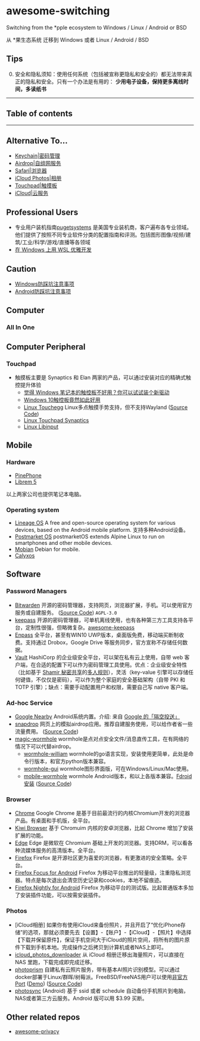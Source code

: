 # awesome-switching

Switching from the *pple ecosystem to Windows / Linux / Android or BSD

从 *果生态系统 迁移到 Windows 或者 Linux / Android / BSD

## Tips

0. 安全和隐私须知：使用任何系统（包括被宣称更隐私和安全的）都无法带来真正的隐私和安全。只有一个办法是有用的： **少用电子设备，保持更多离线时间，多读纸书**

--------------------

## Table of contents

--------------------

## Alternative To...

* [Keychain|密码管理](#password-managers)
* [Airdrop|自组网服务](#ad-hoc-service)
* [Safari|浏览器](#browser)
* [iCloud Photos|相册](#photos)
* [Touchpad|触摸板](#touchpad)
* [iCloud|云服务](nas.md)

## Professional Users
 
 - 专业用户装机指南[pugetsystems](https://www.pugetsystems.com/all_articles.php) 是美国专业装机商，客户遍布各专业领域。他们提供了按照不同专业软件分类的配置指南和评测。包括图形图像/视频/建筑/工业/科学/游戏/直播等各领域
 - [在 Windows 上用 WSL 优雅开发](https://github.com/spencerwooo/dowww)

## Caution

 * [Windows防踩坑注意事项](windows-notes.md)
 * [Android防踩坑注意事项](android-notes.md)

## Computer

### All In One

## Computer Peripheral

### Touchpad
- 触摸板主要是 Synaptics 和 Elan 两家的产品，可以通过安装对应的精确式触控提升体验
  - [觉得 Windows 笔记本的触控板不好用？你可以试试装个新驱动](https://zhuanlan.zhihu.com/p/38249316)
  - [Windows 10触控板竟然如此好用](https://www.bilibili.com/read/cv5845861)
  - [Linux Touchegg](https://wiki.archlinux.org/title/touchegg) Linux多点触摸手势支持，但不支持Wayland ([Source Code](https://github.com/JoseExposito/touchegg))
  - [Linux Touchpad Synaptics](https://wiki.archlinux.org/title/Touchpad_Synaptics)
  - [Linux Libinput](https://wiki.archlinux.org/title/Libinput)

## Mobile

### Hardware
- [PinePhone](https://www.pine64.org/pinephone/)
- [Librem 5](https://shop.puri.sm/shop/librem-5/)

以上两家公司也提供笔记本电脑。

### Operating system
- [Lineage OS](https://lineageos.org/) A free and open-source operating system for various devices, based on the Android mobile platform. 支持多种Android设备。
- [Postmarket OS](https://postmarketos.org/) postmarketOS extends Alpine Linux to run on smartphones and other mobile devices.
- [Mobian](https://mobian-project.org/) Debian for mobile.
- [Calyxos](https://calyxos.org/)

## Software

<!-- BEGIN SOFTWARE LIST -->

### Password Managers

- [Bitwarden](https://bitwarden.com/) 开源的密码管理器，支持网页，浏览器扩展，手机。可以使用官方服务或自建服务。 ([Source Code](https://github.com/bitwarden/server)) `AGPL-3.0`
- [keepass](https://keepass.info/) 开源的密码管理器，可单机离线使用，也有各种第三方工具支持各平台，定制性很强，但略微复杂。[awesome-keepass](https://github.com/lgg/awesome-keepass)
- [Enpass](https://www.enpass.io/) 全平台，甚至有WIN10 UWP版本，桌面版免费，移动端买断制收费。支持通过 Drobox，Google Drive 等服务同步，官方宣称不存储任何数据。
- [Vault](https://www.vaultproject.io) HashiCorp 的企业级安全平台，可以架在私有云上使用，自带 web 客户端，在合适的配置下可以作为密码管理工具使用。优点：企业级安全特性（比如基于 [Shamir 秘密共享](https://en.wikipedia.org/wiki/Shamir's_Secret_Sharing)的[多人规则](https://en.wikipedia.org/wiki/Two-man_rule)），灵活（key-value 引擎可以存储任何键值，不仅仅是密码），可以作为整个家庭的安全基础架构（自带 PKI 和 TOTP 引擎）；缺点：需要手动配置用户和权限，需要自己写 native 客户端。

### Ad-hoc Service

- [Google Nearby](https://en.wikipedia.org/wiki/Nearby_Share) Android系统内置。介绍: 来自 [Google 的「隔空投送」](https://sspai.com/post/61450)
- [snapdrop](https://snapdrop.net) 网页上的模拟airdrop应用。推荐自建服务使用，可以给作者省一些流量费用。  ([Source Code](https://github.com/RobinLinus/snapdrop))
- [magic-wormhole](https://github.com/magic-wormhole/magic-wormhole) wormhole是点对点安全文件/消息直传工具，在有网络的情况下可以代替airdrop。
  - [wormhole-william](https://github.com/psanford/wormhole-william) wormhole的go语言实现，安装使用更简单，此处是命令行版本，和官方python版本兼容。
  - [wormhole-gui](https://github.com/Jacalz/wormhole-gui) wormhole图形界面版，可在Windows/Linux/Mac使用。
  - [mobile-wormhole](https://play.google.com/store/apps/details?id=com.pavelsof.wormhole) wormhole Android版本，和以上各版本兼容。[Fdroid安装](https://f-droid.org/packages/com.pavelsof.wormhole/) ([Source Code](https://github.com/pavelsof/mobile-wormhole))

### Browser

- [Chrome](https://www.google.com/chrome)  Google Chrome 是基于目前最流行的内核Chromium开发的浏览器产品。有桌面和手机版，全平台。
- [Kiwi Browser](https://play.google.com/store/apps/details?id=com.kiwibrowser.browser) 基于 Chromuim 内核的安卓浏览器，比起 Chrome 增加了安装扩展的功能。
- [Edge](https://microsoftedgewelcome.microsoft.com) Edge 是微软在 Chromium 基础上开发的浏览器。支持DRM，可以看各种流媒体服务的高清版本。全平台。
- [Firefox](https://www.mozilla.org/en-US/firefox/new/) Firefox 是开源社区更为喜爱的浏览器，有更激进的安全策略。全平台。
- [Firefox Focus for Android](https://play.google.com/store/apps/details?id=org.mozilla.focus) Firefox 为移动平台推出的轻量级，注重隐私浏览器。特点是每次退出会清空历史记录和cookies，本地不留痕迹。
- [Firefox Nightly for Android](https://play.google.com/store/apps/details?id=org.mozilla.fenix) Firefox 为移动平台的测试版。比起普通版本多加了安装插件功能，可以按需安装插件。

### Photos

- [iCloud相册] 如果你有使用iCloud来备份照片，并且开启了“优化iPhone存储”的选项，那就必须要先去【设置】-【账户】-【iCloud】-【照片】中选择【下载并保留原件】，保证手机空间大于iCloud的照片空间，将所有的图片原件下载到手机本地。完成操作之后拷贝到计算机或者NAS上即可。
- [icloud_photos_downloader](https://github.com/icloud-photos-downloader/icloud_photos_downloader) 从 iCloud 相册迁移出海量照片，可以直接在 NAS 里跑，下载完成即完成迁移。
- [photoprism](https://photoprism.app/features) 自建私有云照片服务，带有基本AI照片识别模型。可以通过docker部署于Linux/群晖/树莓派。FreeBSD/FreeNAS用户可以使用[非官方Port](https://github.com/huo-ju/photoprism-freebsd-port) ([Demo](https://demo.photoprism.org)) ([Source Code](https://github.com/photoprism/photoprism))
- [photosync](https://www.photosync-app.com/) (Android) 基于 ssid 或者 schedule 自动备份手机照片到电脑，NAS或者第三方云服务。Android 版可以用 $3.99 买断。

## Other related repos
- [awesome-privacy](https://github.com/pluja/awesome-privacy)
